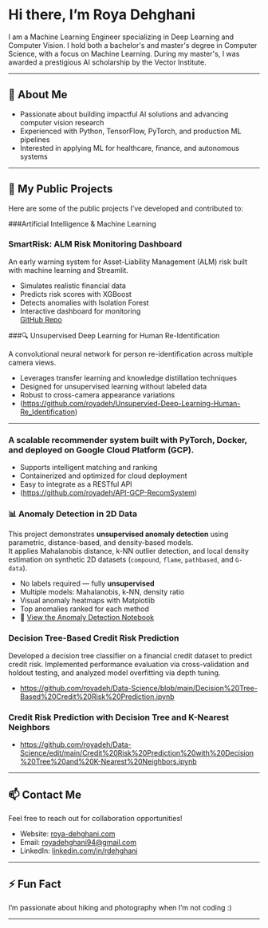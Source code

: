# Hi there, I’m Roya Dehghani

I am a Machine Learning Engineer specializing in Deep Learning and Computer Vision. I hold both a bachelor's and master's degree in Computer Science, with a focus on Machine Learning. During my master's, I was awarded a prestigious AI scholarship by the Vector Institute. 

---

## 🚀 About Me

- Passionate about building impactful AI solutions and advancing computer vision research  
- Experienced with Python, TensorFlow, PyTorch, and production ML pipelines  
- Interested in applying ML for healthcare, finance, and autonomous systems

---

## 📂 My Public Projects

Here are some of the public projects I’ve developed and contributed to:

###Artificial Intelligence & Machine Learning
### **SmartRisk: ALM Risk Monitoring Dashboard**  
An early warning system for Asset-Liability Management (ALM) risk built with machine learning and Streamlit.  
- Simulates realistic financial data  
- Predicts risk scores with XGBoost  
- Detects anomalies with Isolation Forest  
- Interactive dashboard for monitoring  
[GitHub Repo](https://github.com/yourusername/smartrisk)


###🔍 Unsupervised Deep Learning for Human Re-Identification

A convolutional neural network for person re-identification across multiple camera views.

   - Leverages transfer learning and knowledge distillation techniques
   - Designed for unsupervised learning without labeled data
   - Robust to cross-camera appearance variations
   - (https://github.com/royadeh/Unsupervied-Deep-Learning-Human-Re_Identification)

---

### A scalable recommender system built with PyTorch, Docker, and deployed on Google Cloud Platform (GCP).

  - Supports intelligent matching and ranking
  - Containerized and optimized for cloud deployment
  -  Easy to integrate as a RESTful API 
  - (https://github.com/royadeh/API-GCP-RecomSystem)


### 📊 Anomaly Detection in 2D Data

This project demonstrates **unsupervised anomaly detection** using parametric, distance-based, and density-based models.  
It applies Mahalanobis distance, k-NN outlier detection, and local density estimation on synthetic 2D datasets (`compound`, `flame`, `pathbased`, and `G-data`).
- No labels required — fully **unsupervised**
- Multiple models: Mahalanobis, k-NN, density ratio
- Visual anomaly heatmaps with Matplotlib
- Top anomalies ranked for each method
- 🧠 [View the Anomaly Detection Notebook](https://github.com/royadeh/Data-Science/blob/main/AnamolyDetection.ipynb)


### Decision Tree-Based Credit Risk Prediction

Developed a decision tree classifier on a financial credit dataset to predict credit risk. Implemented performance evaluation via cross-validation and holdout testing, and analyzed model overfitting via depth tuning.

- https://github.com/royadeh/Data-Science/blob/main/Decision%20Tree-Based%20Credit%20Risk%20Prediction.ipynb

### Credit Risk Prediction with Decision Tree and K-Nearest Neighbors

- https://github.com/royadeh/Data-Science/edit/main/Credit%20Risk%20Prediction%20with%20Decision%20Tree%20and%20K-Nearest%20Neighbors.ipynb
---






## 📫 Contact Me

Feel free to reach out for collaboration opportunities!  
- Website: [roya-dehghani.com](https://roya-dehghani.com)  
- Email: royadehghani94@gmail.com  
- LinkedIn: [linkedin.com/in/rdehghani](https://linkedin.com/in/rdehghani)

---

## ⚡ Fun Fact

I’m passionate about hiking and photography when I’m not coding :)  

---



